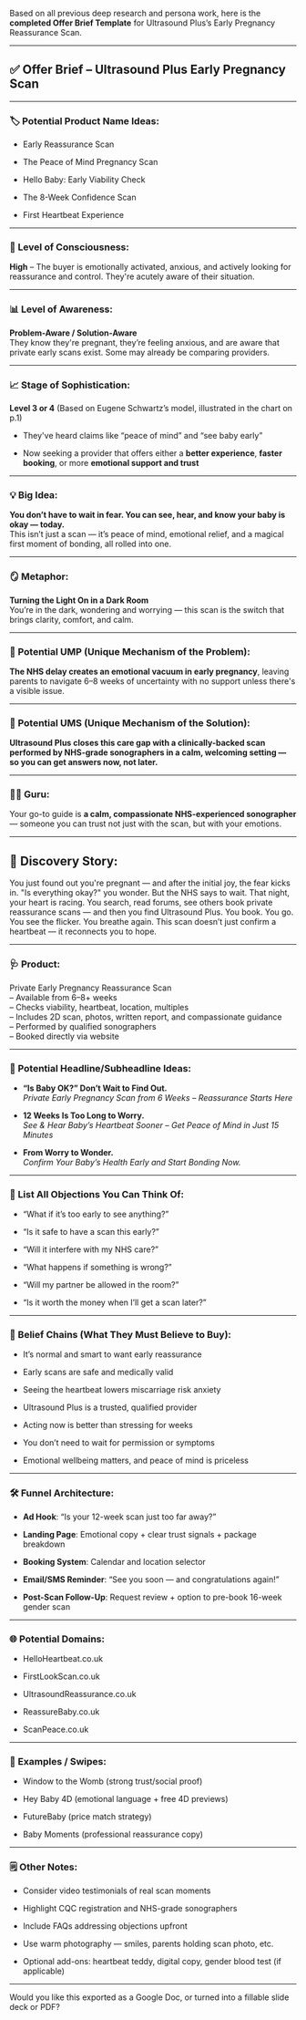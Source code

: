 Based on all previous deep research and persona work, here is the **completed Offer Brief Template** for Ultrasound Plus’s Early Pregnancy Reassurance Scan.

---

## **✅ Offer Brief – Ultrasound Plus Early Pregnancy Scan**

---

### **🏷️ Potential Product Name Ideas:**

* Early Reassurance Scan

* The Peace of Mind Pregnancy Scan

* Hello Baby: Early Viability Check

* The 8-Week Confidence Scan

* First Heartbeat Experience

---

### **🧠 Level of Consciousness:**

**High** – The buyer is emotionally activated, anxious, and actively looking for reassurance and control. They're acutely aware of their situation.

---

### **📊 Level of Awareness:**

**Problem-Aware / Solution-Aware**  
 They know they're pregnant, they’re feeling anxious, and are aware that private early scans exist. Some may already be comparing providers.

---

### **📈 Stage of Sophistication:**

**Level 3 or 4** (Based on Eugene Schwartz’s model, illustrated in the chart on p.1)

* They've heard claims like “peace of mind” and “see baby early”

* Now seeking a provider that offers either a **better experience**, **faster booking**, or more **emotional support and trust**

---

### **💡 Big Idea:**

**You don’t have to wait in fear. You can see, hear, and know your baby is okay — today.**  
 This isn’t just a scan — it’s peace of mind, emotional relief, and a magical first moment of bonding, all rolled into one.

---

### **🪞 Metaphor:**

**Turning the Light On in a Dark Room**  
 You’re in the dark, wondering and worrying — this scan is the switch that brings clarity, comfort, and calm.

---

### **🧩 Potential UMP (Unique Mechanism of the Problem):**

**The NHS delay creates an emotional vacuum in early pregnancy**, leaving parents to navigate 6–8 weeks of uncertainty with no support unless there's a visible issue.

---

### **🔧 Potential UMS (Unique Mechanism of the Solution):**

**Ultrasound Plus closes this care gap with a clinically-backed scan performed by NHS-grade sonographers in a calm, welcoming setting — so you can get answers now, not later.**

---

### **👩‍⚕️ Guru:**

Your go-to guide is **a calm, compassionate NHS-experienced sonographer** — someone you can trust not just with the scan, but with your emotions.

---

## **🧭 Discovery Story:**

You just found out you're pregnant — and after the initial joy, the fear kicks in. "Is everything okay?" you wonder. But the NHS says to wait. That night, your heart is racing. You search, read forums, see others book private reassurance scans — and then you find Ultrasound Plus. You book. You go. You see the flicker. You breathe again. This scan doesn’t just confirm a heartbeat — it reconnects you to hope.

---

### **🩺 Product:**

Private Early Pregnancy Reassurance Scan  
 – Available from 6–8+ weeks  
 – Checks viability, heartbeat, location, multiples  
 – Includes 2D scan, photos, written report, and compassionate guidance  
 – Performed by qualified sonographers  
 – Booked directly via website

---

### **🧠 Potential Headline/Subheadline Ideas:**

* **“Is Baby OK?” Don’t Wait to Find Out.**  
   *Private Early Pregnancy Scan from 6 Weeks – Reassurance Starts Here*

* **12 Weeks Is Too Long to Worry.**  
   *See & Hear Baby’s Heartbeat Sooner – Get Peace of Mind in Just 15 Minutes*

* **From Worry to Wonder.**  
   *Confirm Your Baby’s Health Early and Start Bonding Now.*

---

### **🛑 List All Objections You Can Think Of:**

* “What if it’s too early to see anything?”

* “Is it safe to have a scan this early?”

* “Will it interfere with my NHS care?”

* “What happens if something is wrong?”

* “Will my partner be allowed in the room?”

* “Is it worth the money when I’ll get a scan later?”

---

### **🔗 Belief Chains (What They Must Believe to Buy):**

* It’s normal and smart to want early reassurance

* Early scans are safe and medically valid

* Seeing the heartbeat lowers miscarriage risk anxiety

* Ultrasound Plus is a trusted, qualified provider

* Acting now is better than stressing for weeks

* You don’t need to wait for permission or symptoms

* Emotional wellbeing matters, and peace of mind is priceless

---

### **🛠️ Funnel Architecture:**

* **Ad Hook**: “Is your 12-week scan just too far away?”

* **Landing Page**: Emotional copy \+ clear trust signals \+ package breakdown

* **Booking System**: Calendar and location selector

* **Email/SMS Reminder**: “See you soon — and congratulations again\!”

* **Post-Scan Follow-Up**: Request review \+ option to pre-book 16-week gender scan

---

### **🌐 Potential Domains:**

* HelloHeartbeat.co.uk

* FirstLookScan.co.uk

* UltrasoundReassurance.co.uk

* ReassureBaby.co.uk

* ScanPeace.co.uk

---

### **🧾 Examples / Swipes:**

* Window to the Womb (strong trust/social proof)

* Hey Baby 4D (emotional language \+ free 4D previews)

* FutureBaby (price match strategy)

* Baby Moments (professional reassurance copy)

---

### **🗒️ Other Notes:**

* Consider video testimonials of real scan moments

* Highlight CQC registration and NHS-grade sonographers

* Include FAQs addressing objections upfront

* Use warm photography — smiles, parents holding scan photo, etc.

* Optional add-ons: heartbeat teddy, digital copy, gender blood test (if applicable)

---

Would you like this exported as a Google Doc, or turned into a fillable slide deck or PDF?

